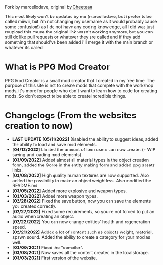 Fork by marcellodave, original by [Cheeteau](https://steamcommunity.com/id/Cheeteau)

This most likely won't be updated by me (marcellodave, but i prefer to be called miiwii, but i'm not changing my username as it would probably cause some confusion!) as I do not have any coding knowledge, all I did was just reupload this cause the original link wasn't working anymore, but you can still do like pull requests or whatever they are called and if they add something that should've been added i'll merge it with the main branch or whatever its called

# What is PPG Mod Creator
PPG Mod Creator is a small mod creator that I created in my free time.
The purpose of this site is not to create mods that compete with the workshop mods, it's more for people who don't want to learn how to code for creating mods. So don't expect to be able to create incredible things.

# Changelogs (From the websites creation to now)
- **LAST UPDATE [05/11/2022]** Disabled the ability to suggest ideas, added the ability to load and save mod elements.
- **[04/12/2022]** Limited the amount of item users can now create. (+ WIP saving and loading mod elements)
- **[03/09/2022]** Added almost all material types in the object creation form, added the Gorse in the entity making form and added ppg assets links.
- **[03/08/2022]** High quality human textures are now supported. Also added the possibility to make an object weightless. Also modified the README.md
- **[03/05/2022]** Added more explosive and weapon types.
- **[03/03/2022]** Added more weapon types.
- **[02/28/2022]** Fixed the save button, now you can save the elements you created correctly.
- **[02/27/2022]** Fixed some requirements, so you're not forced to put an audio when creating an object.
- **[02/22/2022]** You can now change entities' health and regeneration speed.
- **[02/21/2022]** Added a lot of content such as objects weight, material, spawn sound. Added the ability to create a category for your mod as well.
- **[03/09/2021]** Fixed the "compiler".
- **[03/08/2021]** Now saves all the content created in the localstorage.
- **[03/03/2021]** First version of the website.
